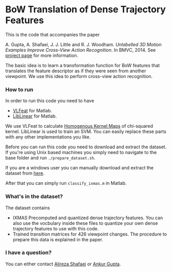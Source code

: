 # BoW Translation of Dense Trajectory Features
This is the code that accompanies the paper

A. Gupta, A. Shafaei, J. J. Little and R. J. Woodham. *Unlabelled 3D Motion Examples Improve Cross-View Action Recognition*. In BMVC, 2014.
See [project page](http://cs.ubc.ca/research/motion-view-translation/) for more information.

The basic idea is to learn a transformation function for BoW features that translates the feature descriptor as if they were seen from another viewpoint. We use this idea to perform cross-view action recognition.

### How to run
In order to run this code you need to have
* [VLFeat](http://www.vlfeat.org/) for Matlab.
* [LibLinear](http://www.csie.ntu.edu.tw/~cjlin/liblinear/) for Matlab.

We use VLFeat to calculate [Homogenous Kernel Maps](http://www.vlfeat.org/api/homkermap.html) of chi-squared kernel. LibLinear is used to train an SVM. You can easily replace these parts with any other implementations you like.

Before you can run this code you need to download and extract the dataset. If you're using Unix based machines you simply need to navigate to the base folder and run `./prepare_dataset.sh`.

If you are a windows user you can manually download and extract the dataset from [here](http://www.cs.ubc.ca/~shafaei/homepage/projects/datasets/bmvc14.dataset.php).

After that you can simply run `classify_ixmas.m` in Matlab.

### What's in the dataset?
The dataset contains
* IXMAS Precomputed and quantized dense trajectory features. You can also use the vocbulary inside these files to quantize your own dense trajectory features to use with this code.
* Trained transition matrices for 426 viewpoint changes. The procedure to prepare this data is explained in the paper.

### I have a question?
You can either contact [Alireza Shafaei](http://cs.ubc.ca/~shafaei/) or [Ankur Gupta](http://www.cs.ubc.ca/~ankgupta/).
